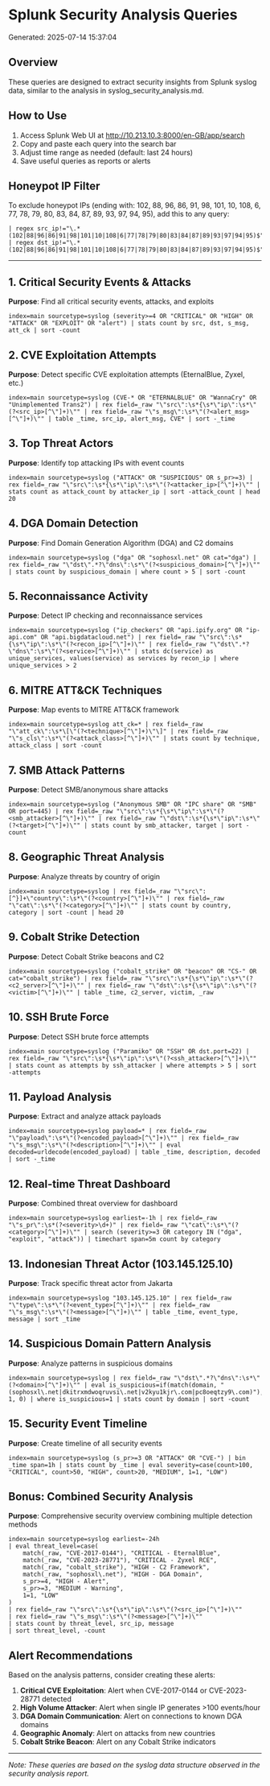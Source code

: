# Splunk Security Analysis Queries
Generated: 2025-07-14 15:37:04

## Overview
These queries are designed to extract security insights from Splunk syslog data, similar to the analysis in syslog_security_analysis.md.

## How to Use
1. Access Splunk Web UI at http://10.213.10.3:8000/en-GB/app/search
2. Copy and paste each query into the search bar
3. Adjust time range as needed (default: last 24 hours)
4. Save useful queries as reports or alerts

## Honeypot IP Filter
To exclude honeypot IPs (ending with: 102, 88, 96, 86, 91, 98, 101, 10, 108, 6, 77, 78, 79, 80, 83, 84, 87, 89, 93, 97, 94, 95), add this to any query:
```spl
| regex src_ip!="\.*(102|88|96|86|91|98|101|10|108|6|77|78|79|80|83|84|87|89|93|97|94|95)$"
| regex dst_ip!="\.*(102|88|96|86|91|98|101|10|108|6|77|78|79|80|83|84|87|89|93|97|94|95)$"
```

---

## 1. Critical Security Events & Attacks
**Purpose**: Find all critical security events, attacks, and exploits

```spl
index=main sourcetype=syslog (severity>=4 OR "CRITICAL" OR "HIGH" OR "ATTACK" OR "EXPLOIT" OR "alert") | stats count by src, dst, s_msg, att_ck | sort -count
```

## 2. CVE Exploitation Attempts
**Purpose**: Detect specific CVE exploitation attempts (EternalBlue, Zyxel, etc.)

```spl
index=main sourcetype=syslog (CVE-* OR "ETERNALBLUE" OR "WannaCry" OR "Unimplemented Trans2") | rex field=_raw "\"src\":\s*{\s*\"ip\":\s*\"(?<src_ip>[^\"]+)\"" | rex field=_raw "\"s_msg\":\s*\"(?<alert_msg>[^\"]+)\"" | table _time, src_ip, alert_msg, CVE* | sort -_time
```

## 3. Top Threat Actors
**Purpose**: Identify top attacking IPs with event counts

```spl
index=main sourcetype=syslog ("ATTACK" OR "SUSPICIOUS" OR s_pr>=3) | rex field=_raw "\"src\":\s*{\s*\"ip\":\s*\"(?<attacker_ip>[^\"]+)\"" | stats count as attack_count by attacker_ip | sort -attack_count | head 20
```

## 4. DGA Domain Detection
**Purpose**: Find Domain Generation Algorithm (DGA) and C2 domains

```spl
index=main sourcetype=syslog ("dga" OR "sophosxl.net" OR cat="dga") | rex field=_raw "\"dst\".*?\"dns\":\s*\"(?<suspicious_domain>[^\"]+)\"" | stats count by suspicious_domain | where count > 5 | sort -count
```

## 5. Reconnaissance Activity
**Purpose**: Detect IP checking and reconnaissance services

```spl
index=main sourcetype=syslog ("ip_checkers" OR "api.ipify.org" OR "ip-api.com" OR "api.bigdatacloud.net") | rex field=_raw "\"src\":\s*{\s*\"ip\":\s*\"(?<recon_ip>[^\"]+)\"" | rex field=_raw "\"dst\".*?\"dns\":\s*\"(?<service>[^\"]+)\"" | stats dc(service) as unique_services, values(service) as services by recon_ip | where unique_services > 2
```

## 6. MITRE ATT&CK Techniques
**Purpose**: Map events to MITRE ATT&CK framework

```spl
index=main sourcetype=syslog att_ck=* | rex field=_raw "\"att_ck\":\s*\[\"(?<technique>[^\"]+)\"\]" | rex field=_raw "\"s_cls\":\s*\"(?<attack_class>[^\"]+)\"" | stats count by technique, attack_class | sort -count
```

## 7. SMB Attack Patterns
**Purpose**: Detect SMB/anonymous share attacks

```spl
index=main sourcetype=syslog ("Anonymous SMB" OR "IPC share" OR "SMB" OR port=445) | rex field=_raw "\"src\":\s*{\s*\"ip\":\s*\"(?<smb_attacker>[^\"]+)\"" | rex field=_raw "\"dst\":\s*{\s*\"ip\":\s*\"(?<target>[^\"]+)\"" | stats count by smb_attacker, target | sort -count
```

## 8. Geographic Threat Analysis
**Purpose**: Analyze threats by country of origin

```spl
index=main sourcetype=syslog | rex field=_raw "\"src\":[^}]+\"country\":\s*\"(?<country>[^\"]+)\"" | rex field=_raw "\"cat\":\s*\"(?<category>[^\"]+)\"" | stats count by country, category | sort -count | head 20
```

## 9. Cobalt Strike Detection
**Purpose**: Detect Cobalt Strike beacons and C2

```spl
index=main sourcetype=syslog ("cobalt_strike" OR "beacon" OR "CS-" OR cat="cobalt_strike") | rex field=_raw "\"src\":\s*{\s*\"ip\":\s*\"(?<c2_server>[^\"]+)\"" | rex field=_raw "\"dst\":\s*{\s*\"ip\":\s*\"(?<victim>[^\"]+)\"" | table _time, c2_server, victim, _raw
```

## 10. SSH Brute Force
**Purpose**: Detect SSH brute force attempts

```spl
index=main sourcetype=syslog ("Paramiko" OR "SSH" OR dst.port=22) | rex field=_raw "\"src\":\s*{\s*\"ip\":\s*\"(?<ssh_attacker>[^\"]+)\"" | stats count as attempts by ssh_attacker | where attempts > 5 | sort -attempts
```

## 11. Payload Analysis
**Purpose**: Extract and analyze attack payloads

```spl
index=main sourcetype=syslog payload=* | rex field=_raw "\"payload\":\s*\"(?<encoded_payload>[^\"]+)\"" | rex field=_raw "\"s_msg\":\s*\"(?<description>[^\"]+)\"" | eval decoded=urldecode(encoded_payload) | table _time, description, decoded | sort -_time
```

## 12. Real-time Threat Dashboard
**Purpose**: Combined threat overview for dashboard

```spl
index=main sourcetype=syslog earliest=-1h | rex field=_raw "\"s_pr\":\s*(?<severity>\d+)" | rex field=_raw "\"cat\":\s*\"(?<category>[^\"]+)\"" | search (severity>=3 OR category IN ("dga", "exploit", "attack")) | timechart span=5m count by category
```

## 13. Indonesian Threat Actor (103.145.125.10)
**Purpose**: Track specific threat actor from Jakarta

```spl
index=main sourcetype=syslog "103.145.125.10" | rex field=_raw "\"type\":\s*\"(?<event_type>[^\"]+)\"" | rex field=_raw "\"s_msg\":\s*\"(?<message>[^\"]+)\"" | table _time, event_type, message | sort _time
```

## 14. Suspicious Domain Pattern Analysis
**Purpose**: Analyze patterns in suspicious domains

```spl
index=main sourcetype=syslog | rex field=_raw "\"dst\".*?\"dns\":\s*\"(?<domain>[^\"]+)\"" | eval is_suspicious=if(match(domain, "(sophosxl\.net|dkitrxmdwoqruvsi\.net|v2kyu1kjr\.com|pc8oeqtzy9\.com)"), 1, 0) | where is_suspicious=1 | stats count by domain | sort -count
```

## 15. Security Event Timeline
**Purpose**: Create timeline of all security events

```spl
index=main sourcetype=syslog (s_pr>=3 OR "ATTACK" OR "CVE-") | bin _time span=1h | stats count by _time | eval severity=case(count>100, "CRITICAL", count>50, "HIGH", count>20, "MEDIUM", 1=1, "LOW")
```

## Bonus: Combined Security Analysis

**Purpose**: Comprehensive security overview combining multiple detection methods

```spl
index=main sourcetype=syslog earliest=-24h
| eval threat_level=case(
    match(_raw, "CVE-2017-0144"), "CRITICAL - EternalBlue",
    match(_raw, "CVE-2023-28771"), "CRITICAL - Zyxel RCE",
    match(_raw, "cobalt_strike"), "HIGH - C2 Framework",
    match(_raw, "sophosxl\.net"), "HIGH - DGA Domain",
    s_pr>=4, "HIGH - Alert",
    s_pr>=3, "MEDIUM - Warning",
    1=1, "LOW"
)
| rex field=_raw "\"src\":\s*{\s*\"ip\":\s*\"(?<src_ip>[^\"]+)\"" 
| rex field=_raw "\"s_msg\":\s*\"(?<message>[^\"]+)\"" 
| stats count by threat_level, src_ip, message 
| sort threat_level, -count
```

## Alert Recommendations

Based on the analysis patterns, consider creating these alerts:

1. **Critical CVE Exploitation**: Alert when CVE-2017-0144 or CVE-2023-28771 detected
2. **High Volume Attacker**: Alert when single IP generates >100 events/hour  
3. **DGA Domain Communication**: Alert on connections to known DGA domains
4. **Geographic Anomaly**: Alert on attacks from new countries
5. **Cobalt Strike Beacon**: Alert on any Cobalt Strike indicators

---

*Note: These queries are based on the syslog data structure observed in the security analysis report.*
